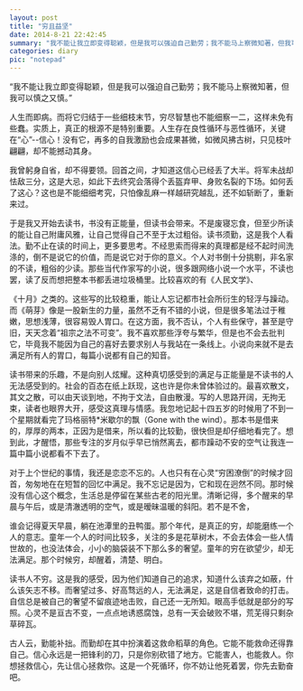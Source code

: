 ```yaml
---
layout: post
title: "穷且益坚"
date: 2014-8-21 22:42:45
summary: "我不能让我立即变得聪颖，但是我可以强迫自己勤劳；我不能马上察微知著，但我可以慎之又慎。"
categories: diary
pic: "notepad"
---
```




“我不能让我立即变得聪颖，但是我可以强迫自己勤劳；我不能马上察微知著，但我可以慎之又慎。”

人生而即病。而将它归结于一些细枝末节，穷尽智慧也不能细察一二，这样未免有些蠢。实质上，真正的根源不是特别重要。人生存在良性循环与恶性循环，关键在“心”--信心！没有它，再多的自我激励也会成果甚微，如微风拂古树，只见枝叶翩翩，却不能撼动其身。

我曾躬身自省，却不得要领。回首之间，才知道这信心已经丢了大半。将军未战却怯敌三分，这是大忌，如此下去终究会落得个丢盔弃甲、身败名裂的下场。如何丢了这心？这也是不能细细考究，只怕像乱麻一样越研究越乱，还不如斩断了，重新来过。

于是我又开始去读书，书没有正能量，但读书会带来。不是废寝忘食，但至少所读的能让自己附庸风雅，让自己觉得自己不至于太过粗俗。读书须勤，这是我个人看法。勤不止在读的时间上，更多要思考。不经思索而得来的真理都是经不起时间洗涤的，倒不是说它的价值，而是说它对于你的意义。个人对书倒十分挑剔，非名家的不读，粗俗的少读。那些当代作家写的小说，很多跟网络小说一个水平，不读也罢，读了反而想把整本书都丢进垃圾桶里。比较喜欢的有《人民文学》、

《十月》之类的。这些写的比较稳重，能让人忘记都市社会所衍生的轻浮与躁动。而《萌芽》像是一股新生的力量，虽然不乏有不错的小说，但是很多笔法过于稚嫩，思想浅薄，很容易毁人胃口。在这方面，我不否认，个人有些保守，甚至是守旧，天天念着“祖宗之法不可变”。我不喜欢那些浮夸与繁华，但是也不会去批判它，毕竟我不能因为自己的喜好去要求别人与我站在一条线上。小说向来就不是去满足所有人的胃口，每篇小说都有自己的知音。

读书带来的乐趣，不是向别人炫耀。这种真切感受到的满足与正能量是不读书的人无法感受到的。社会的百态在纸上跃现，这也许是你未曾体验过的。最喜欢散文，其文之散，可以由天谈到地，不拘于文法，自由散漫。写的人思路开阔，无拘无束，读者也眼界大开，感受这真理与情感。我忽地记起十四五岁的时候用了不到一个星期就看完了玛格丽特*米歇尔的飘（Gone with the wind）。那本书是借来的，厚厚的两本，正因为是借来，所以看的比较勤，很快但是却仔细地看完了。想到此，才醒悟，那些专注的岁月似乎早已悄然离去，都市躁动不安的空气让我连一篇中篇小说都看不下去了。

对于上个世纪的事情，我还是恋恋不忘的。人也只有在心灵“穷困潦倒”的时候才回首，匆匆地在在短暂的回忆中满足。我不忘记是因为，它和现在迥然不同。那时候没有信心这个概念，生活总是停留在某些古老的阳光里。清晰记得，多个醒来的早晨与午后，或是清澈透明的空气，或是暧昧温暖的斜阳。若不是不舍，

谁会记得夏天早晨，躺在池潭里的丑鸭蛋。那个年代，是真正的穷，却能磨练一个人的意志。童年一个人的时间比较多，关注的多是花草树木，不会去体会一些人情世故的，也没法体会，小小的脑袋装不下那么多的奢望。童年的穷在欲望少，却无法满足。那个时候穷，却醒着，清楚、明白。

读书人不穷。这是我的感受，因为他们知道自己的追求，知道什么该弃之如蔽，什么该矢志不移。而奢望过多、好高骛远的人，无法满足，这是自信者致命的打击。自信总是被自己的奢望不留痕迹地击败，自己还一无所知。眼高手低就是部分的写照。心灵不是亘古不变，一点点地诱惑腐蚀，总有一天会破败不堪，荒芜得只剩杂草碎瓦。

古人云，勤能补拙。而勤却在其中扮演着这救命稻草的角色。它能不能救命还得靠自己。信心永远是一把锋利的刀，只是你别砍错了地方。它能害人，也能救人。你想拯救信心，先让信心拯救你。这是一个死循环，你不妨让他死着罢，你先去勤奋吧。

